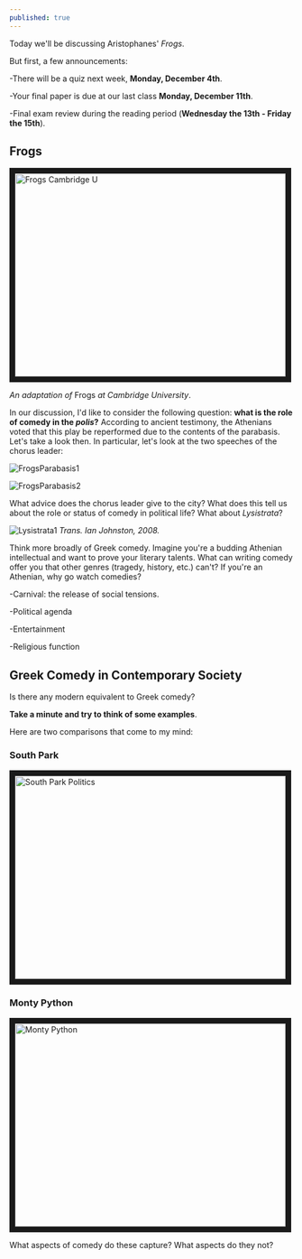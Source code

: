 ```yaml
---
published: true
---
```

Today we'll be discussing Aristophanes' *Frogs*. 

But first, a few announcements:

-There will be a quiz next week, **Monday, December 4th**.

-Your final paper is due at our last class **Monday, December 11th**.

-Final exam review during the reading period (**Wednesday the 13th - Friday the 15th**).

## Frogs ##

<a href="http://www.youtube.com/watch?feature=player_embedded&v=yYYQIn_sC-4
" target="_blank"><img src="http://img.youtube.com/vi/yYYQIn_sC-4/0.jpg" 
alt="Frogs Cambridge U" width="480" height="360" border="10" /></a>

*An adaptation of* Frogs *at Cambridge University*.

In our discussion, I'd like to consider the following question: **what is the role of comedy in the *polis*?** According to ancient testimony, the Athenians voted that this play be reperformed due to the contents of the parabasis. Let's take a look then. In particular, let's look at the two speeches of the chorus leader:

![FrogsParabasis1](https://rympasco.github.io/images/FrogsParabasis1.png)

![FrogsParabasis2](https://rympasco.github.io/images/FrogsParabasis2.png)

What advice does the chorus leader give to the city? What does this tell us about the role or status of comedy in political life? What about *Lysistrata*?

![Lysistrata1](http://rympasco.github.io/images/Lysistrata1.png)
*Trans. Ian Johnston, 2008.*

Think more broadly of Greek comedy. Imagine you're a budding Athenian intellectual and want to prove your literary talents. What can writing comedy offer you that other genres (tragedy, history, etc.) can't? If you're an Athenian, why go watch comedies?

-Carnival: the release of social tensions.

-Political agenda

-Entertainment

-Religious function

## Greek Comedy in Contemporary Society ##

Is there any modern equivalent to Greek comedy?

**Take a minute and try to think of some examples**.

Here are two comparisons that come to my mind:
### South Park
<a href="http://www.youtube.com/watch?feature=player_embedded&v=TlqKFlU7YAs
" target="_blank"><img src="http://img.youtube.com/vi/TlqKFlU7YAs/0.jpg" 
alt="South Park Politics" width="480" height="360" border="10" /></a>

### Monty Python
<a href="http://www.youtube.com/watch?feature=player_embedded&v=Ka9mfZbTFbk
" target="_blank"><img src="http://img.youtube.com/vi/Ka9mfZbTFbk/0.jpg" 
alt="Monty Python" width="480" height="360" border="10" /></a>

What aspects of comedy do these capture? What aspects do they not? 
